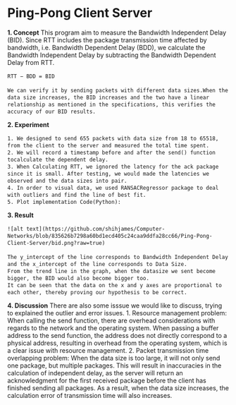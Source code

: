 # Ping-Pong Client Server

**1. Concept**
   This program aim to measure the Bandwidth Independent Delay (BID). Since RTT includes the package transmission time affected by bandwidth, i.e. Bandwidth Dependent Delay (BDD), we calculate the Bandwidth Independent Delay by subtracting the Bandwidth Dependent Delay from RTT.

    RTT − BDD = BID

    We can verify it by sending packets with different data sizes.When the data size increases, the BID increases and the two have a linear relationship as mentioned in the specifications, this verifies the accuracy of our BID results.

**2. Experiment**

    1. We designed to send 655 packets with data size from 18 to 65518, from the client to the server and measured the total time spent.
    2. We will record a timestamp before and after the send() function tocalculate the dependent delay.
    3. When Calculating RTT, we ignored the latency for the ack package since it is small. After testing, we would made the latencies we observed and the data sizes into pair.
    4. In order to visual data, we used RANSACRegressor package to deal with outliers and find the line of best fit.
    5. Plot implementation Code(Python):

**3. Result**

    ![alt text](https://github.com/shihjames/Computer-Networks/blob/835626b7298a60bd1ecd405c24caa9ddfa28cc66/Ping-Pong-Client-Server/bid.png?raw=true)

    The y_intercept of the line corresponds to Bandwidth Independent Delay and the x_intercept of the line corresponds to Data Size.
    From the trend line in the graph, when the datasize we sent become bigger, the BID would also become bigger too.
    It can be seen that the data on the x and y axes are proportional to each other, thereby proving our hypothesis to be correct.

**4. Discussion**
   There are also some isssue we would like to discuss, trying to explained the outlier and error issues.
    1. Resource management problem:
       When calling the send function, there are overhead considerations with regards to the network and the operating system. When passing a buffer address to the send function, the address does not directly correspond to a physical address, resulting in overhead from the operating system, which is a clear issue with resource management.
    2. Packet transmission time overlapping problem:
       When the data size is too large, it will not only send one package, but multiple packages. This will result in inaccuracies in the calculation of independent delay, as the server will return an acknowledgment for the first received package before the client has finished sending all packages. As a result, when the data size increases, the calculation error of transmission time will also increases.

